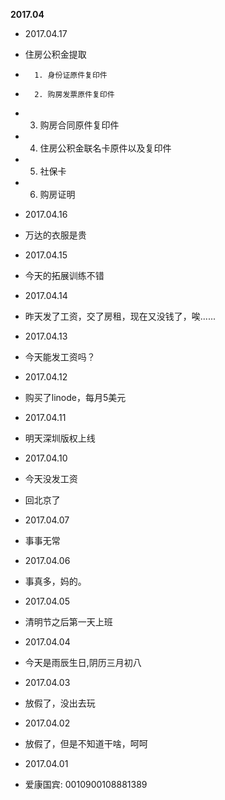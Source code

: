 **2017.04**

* 2017.04.17
*    住房公积金提取
*    	1. 身份证原件复印件
*       2. 购房发票原件复印件
*	3. 购房合同原件复印件
*	4. 住房公积金联名卡原件以及复印件
*	5. 社保卡
*	6. 购房证明

* 2017.04.16
*    万达的衣服是贵

* 2017.04.15
*    今天的拓展训练不错

* 2017.04.14
*    昨天发了工资，交了房租，现在又没钱了，唉......

* 2017.04.13
*    今天能发工资吗？

* 2017.04.12
*    购买了linode，每月5美元

* 2017.04.11
*    明天深圳版权上线

* 2017.04.10
*    今天没发工资
*    回北京了

* 2017.04.07
*    事事无常

* 2017.04.06
*   事真多，妈的。

* 2017.04.05
*   清明节之后第一天上班

* 2017.04.04
*   今天是雨辰生日,阴历三月初八

* 2017.04.03
*   放假了，没出去玩

* 2017.04.02
*   放假了，但是不知道干啥，呵呵

* 2017.04.01
* 爱康国宾: 0010900108881389
